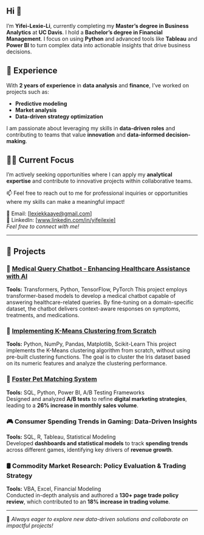 ## Hi 🩵
I’m **Yifei-Lexie-Li**, currently completing my **Master’s degree in Business Analytics** at **UC Davis**. I hold a **Bachelor’s degree in Financial Management**.
I focus on using **Python** and advanced tools like **Tableau** and **Power BI** to turn complex data into actionable insights that drive business decisions.

## 🎨 Experience
With **2 years of experience** in **data analysis** and **finance**, I’ve worked on projects such as:
- **Predictive modeling**
- **Market analysis**
- **Data-driven strategy optimization**

I am passionate about leveraging my skills in **data-driven roles** and contributing to teams that value **innovation** and **data-informed decision-making**.

## 🐻‍❄️ Current Focus
I’m actively seeking opportunities where I can apply my **analytical expertise** and contribute to innovative projects within collaborative teams.

📫 Feel free to reach out to me for professional inquiries or opportunities where my skills can make a meaningful impact!

📧 Email: [lexiekkaaye@gmail.com]  
🔗 LinkedIn: [www.linkedin.com/in/yifeilexie]  
*Feel free to connect with me!*  

---

## 🌈 Projects  

### 🤖 [Medical Query Chatbot - Enhancing Healthcare Assistance with AI](https://github.com/Yifei-Lexie-Li/Medical-query-chatbot) 
**Tools:** Transformers, Python, TensorFlow, PyTorch
This project employs transformer-based models to develop a medical chatbot capable of answering healthcare-related queries. By fine-tuning on a domain-specific dataset, the chatbot delivers context-aware responses on symptoms, treatments, and medications.


### 🦜 [Implementing K-Means Clustering from Scratch](https://github.com/Yifei-Lexie-Li/K-means-clustering)  
**Tools:** Python, NumPy, Pandas, Matplotlib, Scikit-Learn
This project implements the K-Means clustering algorithm from scratch, without using pre-built clustering functions. The goal is to cluster the Iris dataset based on its numeric features and analyze the clustering performance.

### 🐩 [Foster Pet Matching System](https://github.com/Yifei-Lexie-Li/Foster-Pet-Matching-System)
**Tools:** SQL, Python, Power BI, A/B Testing Frameworks  
Designed and analyzed **A/B tests** to refine **digital marketing strategies**, leading to a **26% increase in monthly sales volume**.  

### 🎮 Consumer Spending Trends in Gaming: Data-Driven Insights  
**Tools:** SQL, R, Tableau, Statistical Modeling  
Developed **dashboards and statistical models** to track **spending trends** across different games, identifying key drivers of **revenue growth**.  

### 🛢️ Commodity Market Research: Policy Evaluation & Trading Strategy  
**Tools:** VBA, Excel, Financial Modeling  
Conducted in-depth analysis and authored a **130+ page trade policy review**, which contributed to an **18% increase in trading volume**.  

---
🚀 *Always eager to explore new data-driven solutions and collaborate on impactful projects!*

<!--
**Yifei-Lexie-Li/Yifei-Lexie-Li** is a ✨ _special_ ✨ repository because its `README.md` (this file) appears on your GitHub profile.

Here are some ideas to get you started:

- 🔭 I’m currently working on ...
- 🌱 I’m currently learning ...
- 👯 I’m looking to collaborate on ...
- 🤔 I’m looking for help with ...
- 💬 Ask me about ...
- 📫 How to reach me: ...
- 😄 Pronouns: ...
- ⚡ Fun fact: ...
-->
